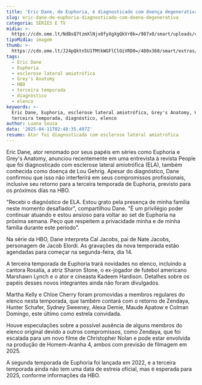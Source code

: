 ```yaml
---
title: 'Eric Dane, de Euphoria, é diagnosticado com doença degenerativa'
slug: eric-dane-de-euphoria-diagnosticado-com-doena-degenerativa
categoria: SÉRIES E TV
midia: >-
  https://cdn.ome.lt/NdBsQ7tzmXlNjx0fyXgXgQkVr0k=/987x0/smart/uploads/conteudo/fotos/Design_sem_nome_-_2025-04-10T215553.582.png
tipoMidia: imagem
thumb: >-
  https://cdn.ome.lt/J24pQktn5U1TMtkWGFlClOiVRD0=/480x360/smart/extras/conteudos/Design_sem_nome_-_2025-04-10T215553.582.png
tags:
  - Eric Dane
  - Euphoria
  - esclerose lateral amiotrófica
  - Grey's Anatomy
  - HBO
  - terceira temporada
  - diagnóstico
  - elenco
keywords: >-
  Eric Dane, Euphoria, esclerose lateral amiotrófica, Grey's Anatomy, HBO,
  terceira temporada, diagnóstico, elenco
author: Luana Souza
data: '2025-04-11T02:48:35.497Z'
resumo: Ator foi diagnosticado com esclerose lateral amiotrófica
---
```


Eric Dane, ator renomado por seus papéis em séries como Euphoria e Grey's Anatomy, anunciou recentemente em uma entrevista à revista People que foi diagnosticado com esclerose lateral amiotrófica (ELA), também conhecida como doença de Lou Gehrig. Apesar do diagnóstico, Dane confirmou que isso não interferirá em seus compromissos profissionais, inclusive seu retorno para a terceira temporada de Euphoria, previsto para os próximos dias na HBO.

"Recebi o diagnóstico de ELA. Estou grato pela presença de minha família neste momento desafiador", compartilhou Dane. "É um privilégio poder continuar atuando e estou ansioso para voltar ao set de Euphoria na próxima semana. Peço que respeitem a privacidade minha e de minha família durante este período".

Na série da HBO, Dane interpreta Cal Jacobs, pai de Nate Jacobs, personagem de Jacob Elordi. As gravações da nova temporada estão agendadas para começar na segunda-feira, dia 14.

A terceira temporada de Euphoria trará novidades no elenco, incluindo a cantora Rosalía, a atriz Sharon Stone, o ex-jogador de futebol americano Marshawn Lynch e o ator e cineasta Kadeem Hardison. Detalhes sobre os papéis desses novos integrantes ainda não foram divulgados.

Martha Kelly e Chloe Cherry foram promovidas a membros regulares do elenco nesta temporada, que também contará com o retorno de Zendaya, Hunter Schafer, Sydney Sweeney, Alexa Demie, Maude Apatow e Colman Domingo, este último como estrela convidada.

Houve especulações sobre a possível ausência de alguns membros do elenco original devido a outros compromissos, como Zendaya, que foi escalada para um novo filme de Christopher Nolan e pode estar envolvida na produção de Homem-Aranha 4, ambos com previsão de filmagem em 2025.

A segunda temporada de Euphoria foi lançada em 2022, e a terceira temporada ainda não tem uma data de estreia oficial, mas é esperada para 2025, conforme informações da HBO.
